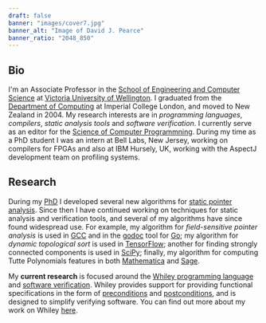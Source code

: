 ```yaml
---
draft: false
banner: "images/cover7.jpg"
banner_alt: "Image of David J. Pearce"
banner_ratio: "2048_850"
---
```


## Bio

I'm an Associate Professor in the [School of Engineering and Computer Science](https://www.wgtn.ac.nz/ecs) at [Victoria University of Wellington](https://www.wgtn.ac.nz).  I graduated from the [Department of Computing](https://www.imperial.ac.uk/computing) at Imperial College London, and moved to New Zealand in 2004.  My research interests are in *programming languages*, *compilers*, *static analysis tools* and *software verification*.  I currently serve as an editor for the [Science of Computer Programmning](https://www.journals.elsevier.com/science-of-computer-programming).  During my time as a PhD student I was an intern at Bell Labs, New Jersey, working on compilers for FPGAs and also at IBM Hursely, UK, working with the AspectJ development team on profiling systems. 

## Research

During my [PhD](publications/Pearce05_PhD.pdf) I developed several new algorithms for [static pointer analysis](https://en.wikipedia.org/wiki/Pointer_analysis).  Since then I have continued working on techniques for static analysis and verification tools, and several of my algorithms have since found widespread use.  For example, my algorithm for *field-sensitive pointer analysis* is used in [GCC](https://github.com/gcc-mirror/gcc/blob/master/gcc/tree-ssa-structalias.c) and in the [godoc](https://github.com/golang/tools/blob/master/go/pointer/doc.go) tool for [Go](https://golang.org); my algorithm for *dynamic topological sort* is used in [TensorFlow](https://github.com/tensorflow/tensorflow/blob/master/tensorflow/compiler/jit/graphcycles/graphcycles.cc); another for finding strongly connected components is used in [SciPy](https://docs.scipy.org/doc/scipy/reference/generated/scipy.sparse.csgraph.connected_components.html); finally, my algorithm for computing Tutte Polynomials features in both [Mathematica](https://mathworld.wolfram.com/TuttePolynomial.html) and [Sage](https://doc.sagemath.org/html/en/reference/graphs/sage/graphs/tutte_polynomial.html).

My **current research** is focused around the [Whiley programming language](http://whiley.org) and [software verification](https://en.wikipedia.org/wiki/Formal_verification).  Whiley provides support for providing functional specifications in the form of [preconditions](https://en.wikipedia.org/wiki/Precondition) and [postconditions](https://en.wikipedia.org/wiki/Postcondition), and is designed to simplify verifying software.  You can find out more about my work on Whiley [here](projects/whiley).